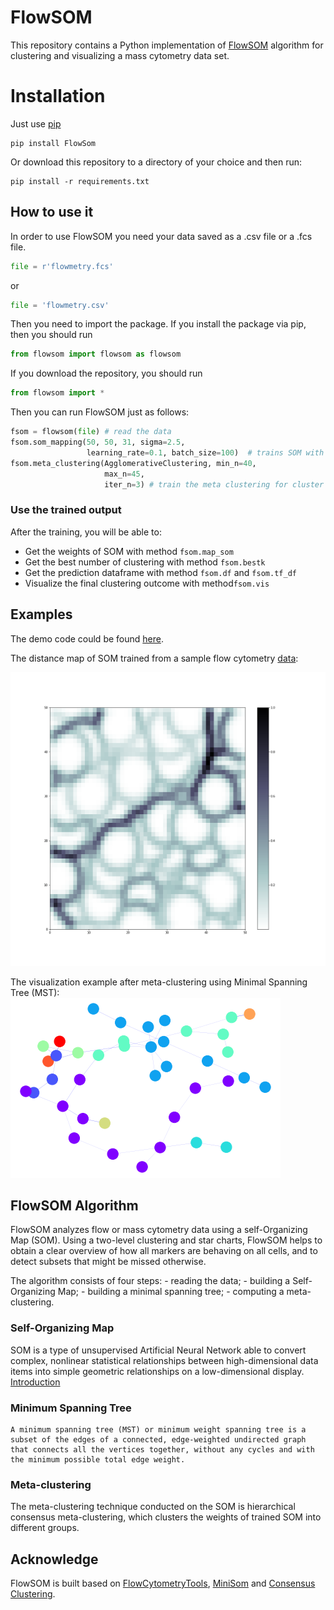 # FlowSOM
This repository contains a Python implementation of [FlowSOM](http://bioconductor.org/packages/release/bioc/html/FlowSOM.html) algorithm for clustering and visualizing a mass cytometry data set. 

# Installation
Just use [pip](https://pypi.org/project/FlowSom/)
    
    pip install FlowSom
  
Or download this repository to a directory of your choice and then run:

    pip install -r requirements.txt
    
    
How to use it
------------------
In order to use FlowSOM you need your data saved as a .csv file or a .fcs file.
```python
file = r'flowmetry.fcs'
```
or 
```python
file = 'flowmetry.csv'
```
Then you need to import the package. If you install the package via pip, then you should run
```python
from flowsom import flowsom as flowsom
```
If you download the repository, you should run
```python
from flowsom import *
```

Then you can run FlowSOM just as follows:
```python
fsom = flowsom(file) # read the data
fsom.som_mapping(50, 50, 31, sigma=2.5, 
                 learning_rate=0.1, batch_size=100)  # trains SOM with 100 iterations
fsom.meta_clustering(AgglomerativeClustering, min_n=40, 
                     max_n=45, 
                     iter_n=3) # train the meta clustering for cluster in range(40,45)       
```

### Use the trained output

After the training, you will be able to:

* Get the weights of SOM with method `fsom.map_som`
* Get the best number of clustering with method `fsom.bestk`
* Get the prediction dataframe with method `fsom.df` and `fsom.tf_df`
* Visualize the final clustering outcome with method`fsom.vis`

Examples
-------------------------
The demo code could be found [here](https://github.com/Hatchin/FlowSOM/blob/master/demo/demo.ipynb).

The distance map of SOM trained from a sample flow cytometry [data](https://github.com/Hatchin/FlowSOM/blob/master/demo/flowmetry_transformed.csv):

<img src="https://github.com/Hatchin/FlowSOM/blob/master/img/som.png" alt="Flow example">

The visualization example after meta-clustering using Minimal Spanning Tree (MST):
<img src="https://github.com/Hatchin/FlowSOM/blob/master/img/mst.png" alt="MST example">

FlowSOM Algorithm
--------------------------

FlowSOM analyzes flow or mass cytometry data using a self-Organizing Map (SOM). Using a two-level clustering and star charts, FlowSOM helps to obtain a clear overview of how all markers are behaving on all cells, and to detect subsets that might be missed otherwise. 

The algorithm consists of four steps: 
    - reading the data;
    - building a Self-Organizing Map;
    - building a minimal spanning tree;
    - computing a meta-clustering. 
    
### Self-Organizing Map
SOM is a type of unsupervised Artificial Neural Network able to convert complex, nonlinear statistical relationships between high-dimensional data items into simple geometric relationships on a low-dimensional display. [Introduction](https://heartbeat.fritz.ai/introduction-to-self-organizing-maps-soms-98e88b568f5d)

### Minimum Spanning Tree
```
A minimum spanning tree (MST) or minimum weight spanning tree is a subset of the edges of a connected, edge-weighted undirected graph that connects all the vertices together, without any cycles and with the minimum possible total edge weight.
```

### Meta-clustering
The meta-clustering technique conducted on the SOM is hierarchical consensus meta-clustering, which clusters the weights of trained SOM into different groups. 

Acknowledge
-----------------
FlowSOM is built based on [FlowCytometryTools](https://github.com/eyurtsev/FlowCytometryTools), [MiniSom](https://github.com/JustGlowing/minisom) and [Consensus Clustering](https://github.com/ZigaSajovic/Consensus_Clustering).
